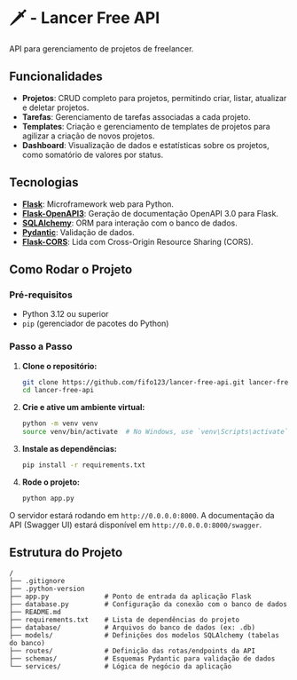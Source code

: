 # 🗡️ - Lancer Free API

API para gerenciamento de projetos de freelancer.

## Funcionalidades

- **Projetos**: CRUD completo para projetos, permitindo criar, listar, atualizar e deletar projetos.
- **Tarefas**: Gerenciamento de tarefas associadas a cada projeto.
- **Templates**: Criação e gerenciamento de templates de projetos para agilizar a criação de novos projetos.
- **Dashboard**: Visualização de dados e estatísticas sobre os projetos, como somatório de valores por status.

## Tecnologias

- **[Flask](https://flask.palletsprojects.com/)**: Microframework web para Python.
- **[Flask-OpenAPI3](https://luolingchun.github.io/flask-openapi3/v3.x/)**: Geração de documentação OpenAPI 3.0 para Flask.
- **[SQLAlchemy](https://www.sqlalchemy.org/)**: ORM para interação com o banco de dados.
- **[Pydantic](https://pydantic-docs.helpmanual.io/)**: Validação de dados.
- **[Flask-CORS](https://flask-cors.readthedocs.io/en/latest/)**: Lida com Cross-Origin Resource Sharing (CORS).

## Como Rodar o Projeto

### Pré-requisitos

- Python 3.12 ou superior
- `pip` (gerenciador de pacotes do Python)

### Passo a Passo

1. **Clone o repositório:**
   ```bash
   git clone https://github.com/fifo123/lancer-free-api.git lancer-free-api
   cd lancer-free-api
   ```

2. **Crie e ative um ambiente virtual:**
   ```bash
   python -m venv venv
   source venv/bin/activate  # No Windows, use `venv\Scripts\activate`
   ```

3. **Instale as dependências:**
   ```bash
   pip install -r requirements.txt
   ```

4. **Rode o projeto:**
   ```bash
   python app.py
   ```

O servidor estará rodando em `http://0.0.0.0:8000`. A documentação da API (Swagger UI) estará disponível em `http://0.0.0.0:8000/swagger`.

## Estrutura do Projeto

```
/
├── .gitignore
├── .python-version
├── app.py              # Ponto de entrada da aplicação Flask
├── database.py         # Configuração da conexão com o banco de dados
├── README.md
├── requirements.txt    # Lista de dependências do projeto
├── database/           # Arquivos do banco de dados (ex: .db)
├── models/             # Definições dos modelos SQLAlchemy (tabelas do banco)
├── routes/             # Definição das rotas/endpoints da API
├── schemas/            # Esquemas Pydantic para validação de dados
└── services/           # Lógica de negócio da aplicação
```
